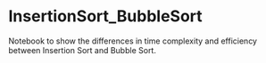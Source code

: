 # InsertionSort_BubbleSort
Notebook to show the differences in time complexity and efficiency between Insertion Sort and Bubble Sort.
